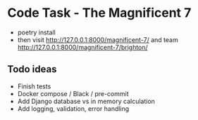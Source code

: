 # Code Task - The Magnificent 7

- poetry install 
- then visit http://127.0.0.1:8000/magnificent-7/ and team http://127.0.0.1:8000/magnificent-7/brighton/

## Todo ideas

- Finish tests
- Docker compose / Black / pre-commit
- Add Django database vs in memory calculation
- Add logging, validation, error handling